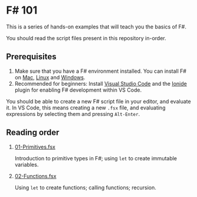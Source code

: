 # F# 101

This is a series of hands-on examples that will teach you the basics of F#.

You should read the script files present in this repository in-order.

## Prerequisites

1. Make sure that you have a F# environment installed. You can install F# on [Mac][], [Linux][] and [Windows][].
2. Recommended for beginners: Install [Visual Studio Code][Code] and the [Ionide][] plugin for enabling F# development within VS Code.
   
You should be able to create a new F# script file in your editor, and evaluate it. In VS Code, this means creating a new `.fsx` file, and evaluating expressions by selecting them and pressing `Alt-Enter`.


[Mac]: http://fsharp.org/use/mac/
[Linux]: http://fsharp.org/use/linux/
[Windows]: http://fsharp.org/use/windows/
[Code]: https://code.visualstudio.com/
[Ionide]: http://ionide.io/

## Reading order

1. [01-Primitives.fsx](01-Primitives.fsx)
   
   Introduction to primitive types in F#; using `let` to create immutable variables.
   
2. [02-Functions.fsx](02-Functions.fsx)

   Using `let` to create functions; calling functions; recursion.
